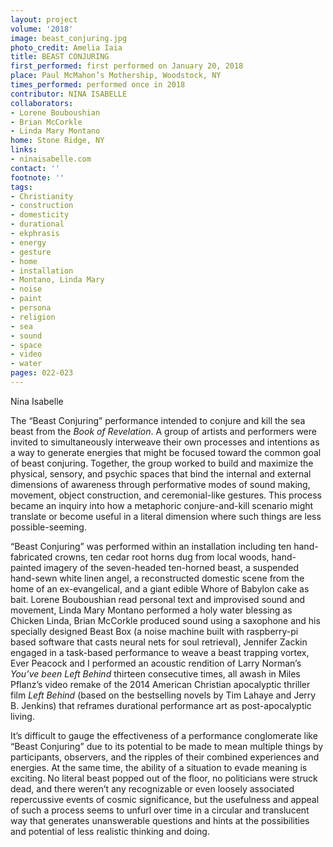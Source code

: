 ```yaml
---
layout: project
volume: '2018'
image: beast_conjuring.jpg
photo_credit: Amelia Iaia
title: BEAST CONJURING
first_performed: first performed on January 20, 2018
place: Paul McMahon’s Mothership, Woodstock, NY
times_performed: performed once in 2018
contributor: NINA ISABELLE
collaborators:
- Lorene Bouboushian
- Brian McCorkle
- Linda Mary Montano
home: Stone Ridge, NY
links:
- ninaisabelle.com
contact: ''
footnote: ''
tags:
- Christianity
- construction
- domesticity
- durational
- ekphrasis
- energy
- gesture
- home
- installation
- Montano, Linda Mary
- noise
- paint
- persona
- religion
- sea
- sound
- space
- video
- water
pages: 022-023
---
```


Nina Isabelle

The “Beast Conjuring” performance intended to conjure and kill the sea beast from the _Book of Revelation_. A group of artists and performers were invited to simultaneously interweave their own processes and intentions as a way to generate energies that might be focused toward the common goal of beast conjuring. Together, the group worked to build and maximize the physical, sensory, and psychic spaces that bind the internal and external dimensions of awareness through performative modes of sound making, movement, object construction, and ceremonial-like gestures. This process became an inquiry into how a metaphoric conjure-and-kill scenario might translate or become useful in a literal dimension where such things are less possible-seeming.

“Beast Conjuring” was performed within an installation including ten hand-fabricated crowns, ten cedar root horns dug from local woods, hand-painted imagery of the seven-headed ten-horned beast, a suspended hand-sewn white linen angel, a reconstructed domestic scene from the home of an ex-evangelical, and a giant edible Whore of Babylon cake as bait. Lorene Bouboushian read personal text and improvised sound and movement, Linda Mary Montano performed a holy water blessing as Chicken Linda, Brian McCorkle produced sound using a saxophone and his specially designed Beast Box (a noise machine built with raspberry-pi based software that casts neural nets for soul retrieval), Jennifer Zackin engaged in a task-based performance to weave a beast trapping vortex, Ever Peacock and I performed an acoustic rendition of Larry Norman’s _You’ve been Left Behind_ thirteen consecutive times, all awash in Miles Pflanz’s video remake of the 2014 American Christian apocalyptic thriller film _Left Behind_ (based on the bestselling novels by Tim Lahaye and Jerry B. Jenkins) that reframes durational performance art as post-apocalyptic living.

It’s difficult to gauge the effectiveness of a performance conglomerate like “Beast Conjuring” due to its potential to be made to mean multiple things by participants, observers, and the ripples of their combined experiences and energies. At the same time, the ability of a situation to evade meaning is exciting. No literal beast popped out of the floor, no politicians were struck dead, and there weren’t any recognizable or even loosely associated repercussive events of cosmic significance, but the usefulness and appeal of such a process seems to unfurl over time in a circular and translucent way that generates unanswerable questions and hints at the possibilities and potential of less realistic thinking and doing.
